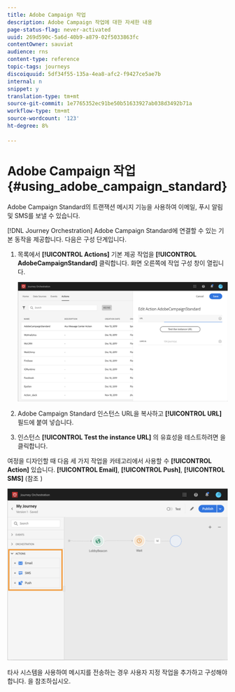 ```yaml
---
title: Adobe Campaign 작업
description: Adobe Campaign 작업에 대한 자세한 내용
page-status-flag: never-activated
uuid: 269d590c-5a6d-40b9-a879-02f5033863fc
contentOwner: sauviat
audience: rns
content-type: reference
topic-tags: journeys
discoiquuid: 5df34f55-135a-4ea8-afc2-f9427ce5ae7b
internal: n
snippet: y
translation-type: tm+mt
source-git-commit: 1e7765352ec91be50b51633927ab038d3492b71a
workflow-type: tm+mt
source-wordcount: '123'
ht-degree: 8%

---
```



# Adobe Campaign 작업 {#using_adobe_campaign_standard}

Adobe Campaign Standard의 트랜잭션 메시지 기능을 사용하여 이메일, 푸시 알림 및 SMS를 보낼 수 있습니다.

[!DNL Journey Orchestration] Adobe Campaign Standard에 연결할 수 있는 기본 동작을 제공합니다. 다음은 구성 단계입니다.

1. 목록에서 **[!UICONTROL Actions]** 기본 제공 작업을 **[!UICONTROL AdobeCampaignStandard]** 클릭합니다. 화면 오른쪽에 작업 구성 창이 열립니다.

   ![](../assets/actioncampaign.png)

1. Adobe Campaign Standard 인스턴스 URL을 복사하고 **[!UICONTROL URL]** 필드에 붙여 넣습니다.

1. 인스턴스 **[!UICONTROL Test the instance URL]** 의 유효성을 테스트하려면 을 클릭합니다.

여정을 디자인할 때 다음 세 가지 작업을 카테고리에서 사용할 수 **[!UICONTROL Action]** 있습니다. **[!UICONTROL Email]**, **[!UICONTROL Push]**, **[!UICONTROL SMS]** (참조 [](../building-journeys/using-adobe-campaign-actions.md))

![](../assets/journey58.png)

타사 시스템을 사용하여 메시지를 전송하는 경우 사용자 지정 작업을 추가하고 구성해야 합니다. [](../action/about-custom-action-configuration.md)을 참조하십시오.

